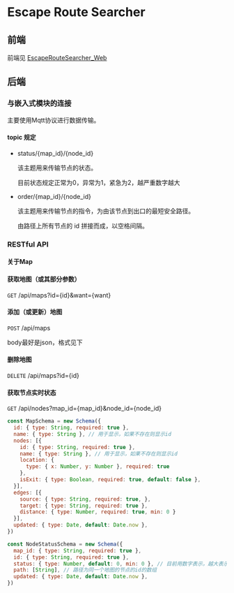 # Escape Route Searcher

## 前端
前端见 [EscapeRouteSearcher_Web](https://github.com/RainbowYang/EscapeRouteSearcher_Web)

## 后端

### 与嵌入式模块的连接
主要使用Mqtt协议进行数据传输。

#### topic 规定
+ status/{map_id}/{node_id}

    该主题用来传输节点的状态。
    
    目前状态规定正常为0，异常为1，紧急为2，越严重数字越大

+ order/{map_id}/{node_id}

    该主题用来传输节点的指令，为由该节点到出口的最短安全路径。
    
    由路径上所有节点的 id 拼接而成，以空格间隔。

### RESTful API

#### 关于Map 

#### 获取地图（或其部分参数）
`GET` /api/maps?id={id}&want={want}

#### 添加（或更新）地图
`POST` /api/maps

body最好是json，格式见下

#### 删除地图
`DELETE`  /api/maps?id={id}

#### 获取节点实时状态
`GET` /api/nodes?map_id={map_id}&node_id={node_id}

```js
const MapSchema = new Schema({
  id: { type: String, required: true },
  name: { type: String }, // 用于显示，如果不存在则显示id
  nodes: [{
    id: { type: String, required: true },
    name: { type: String }, // 用于显示，如果不存在则显示id
    location: {
      type: { x: Number, y: Number }, required: true
    },
    isExit: { type: Boolean, required: true, default: false },
  }],
  edges: [{
    source: { type: String, required: true, },
    target: { type: String, required: true },
    distance: { type: Number, required: true, min: 0 }
  }],
  updated: { type: Date, default: Date.now },
})
```

```js
const NodeStatusSchema = new Schema({
  map_id: { type: String, required: true },
  id: { type: String, required: true },
  status: { type: Number, default: 0, min: 0 }, // 目前用数字表示，越大表示越严重
  path: [String], // 路径为同一个地图的节点的id的数组
  updated: { type: Date, default: Date.now },
})
```

